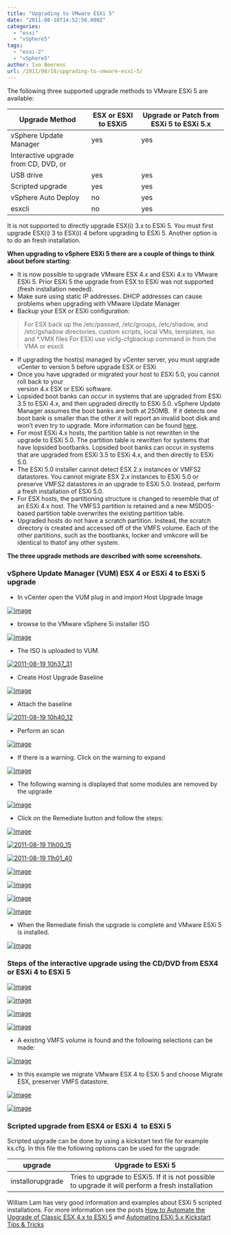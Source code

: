 ```yaml
---
title: "Upgrading to VMware ESXi 5"
date: "2011-08-18T14:52:56.000Z"
categories: 
  - "esxi"
  - "vSphere5"
tags: 
  - "esxi-2"
  - "vSphere5"
author: Ivo Beerens
url: /2011/08/18/upgrading-to-vmware-esxi-5/
---
```


The following three supported upgrade methods to VMware ESXi 5 are available:

| Upgrade Method| ESX or ESXI to ESXi5 | Upgrade or Patch from ESXi 5 to ESXi 5.x |
| --- | --- | --- |
| vSphere Update Manager | yes | yes |
| Interactive upgrade from CD, DVD, or
USB drive |	yes	| yes |
| Scripted upgrade	| yes	| yes |
| vSphere Auto Deploy	| no	| yes |
| esxcli	| no	| yes |

It is not supported to directly upgrade ESX(i) 3.x to ESXi 5. You must first upgrade ESX(i) 3 to ESX(i) 4 before upgrading to ESXi 5. Another option is to do an fresh installation.

**When upgrading to vSphere ESXi 5 there are a couple of things to think about before starting**:

- It is now possible to upgrade VMware ESX 4.x and ESXi 4.x to VMware ESXi 5. Prior ESXi 5 the upgrade from ESX to ESXi was not supported (fresh installation needed).
- Make sure using static IP addresses. DHCP addresses can cause problems when upgrading with VMware Update Manager
- Backup your ESX or ESXi configuration:

> For ESX back up the /etc/passwd, /etc/groups, /etc/shadow, and /etc/gshadow directories, custom scripts, local VMs, templates, iso and \*.VMX files
> For ESXi use vicfg-cfgbackup command in from the VMA or esxcli

- If upgrading the host(s) managed by vCenter server, you must upgrade vCenter to version 5 before upgrade ESX or ESXi
- Once you have upgraded or migrated your host to ESXi 5.0, you cannot roll back to your  
version 4.x ESX or ESXi software.
- Lopsided boot banks can occur in systems that are upgraded from ESXi 3.5 to ESXi 4.x, and then upgraded directly to ESXi 5.0. vSphere Update Manager assumes the boot banks are both at 250MB.  If it detects one boot bank is smaller than the other it will report an invalid boot disk and won’t even try to upgrade. More information can be found [here](http://blogs.VMware.com/esxi/2011/08/esxi-and-lopsided-bootbanks.html).
- For most ESXi 4.x hosts, the partition table is not rewritten in the upgrade to ESXi 5.0. The partition table is rewritten for systems that have lopsided bootbanks. Lopsided boot banks can occur in systems that are upgraded from ESXi 3.5 to ESXi 4.x, and then directly to ESXi 5.0.
- The ESXi 5.0 installer cannot detect ESX 2.x instances or VMFS2 datastores. You cannot migrate ESX 2.x instances to ESXi 5.0 or preserve VMFS2 datastores in an upgrade to ESXi 5.0. Instead, perform a fresh installation of ESXi 5.0.
- For ESX hosts, the partitioning structure is changed to resemble that of an ESXi 4.x host. The VMFS3 partition is retained and a new MSDOS-based partition table overwrites the existing partition table.
- Upgraded hosts do not have a scratch partition. Instead, the scratch directory is created and accessed off of the VMFS volume. Each of the other partitions, such as the bootbanks, locker and vmkcore will be identical to thatof any other system.

**The three upgrade methods are described with some screenshots.**

### vSphere Update Manager (VUM) ESX 4 or ESXi 4 to ESXi 5 upgrade

- In vCenter open the VUM plug in and import Host Upgrade Image

[![image](images/image_thumb9.png "image")](images/image9.png)

- browse to the VMware vSphere 5i installer ISO

[![image](images/image_thumb10.png "image")](images/image10.png)

- The ISO is uploaded to VUM.

[![2011-08-19 10h37_31](images/2011-08-19-10h37_31_thumb.jpg "2011-08-19 10h37_31")](images/2011-08-19-10h37_31.jpg)

- Create Host Upgrade Baseline

[![image](images/image_thumb11.png "image")](images/image11.png)

- Attach the baseline

[![2011-08-19 10h40_12](images/2011-08-19-10h40_12_thumb.jpg "2011-08-19 10h40_12")](images/2011-08-19-10h40_12.jpg)

- Perform an scan

[![image](images/image_thumb12.png "image")](images/image12.png)

- If there is a warning. Click on the warning to expand

[![image](images/image_thumb13.png "image")](images/image13.png)

- The following warning is displayed that some modules are removed by the upgrade

[![image](images/image_thumb14.png "image")](images/image14.png)

- Click on the Remediate button and follow the steps:

[![image](images/image_thumb15.png "image")](images/image15.png)

[![2011-08-19 11h00_15](images/2011-08-19-11h00_15_thumb.jpg "2011-08-19 11h00_15")](images/2011-08-19-11h00_15.jpg)

[![2011-08-19 11h01_40](images/2011-08-19-11h01_40_thumb.jpg "2011-08-19 11h01_40")](images/2011-08-19-11h01_40.jpg)

[![image](images/image_thumb16.png "image")](images/image16.png)

[![image](images/image_thumb17.png "image")](images/image17.png)

[![image](images/image_thumb18.png "image")](images/image18.png)

[![image](images/image_thumb19.png "image")](images/image19.png)

- When the Remediate finish the upgrade is complete and VMware ESXi 5 is installed.

[![image](images/image_thumb20.png "image")](images/image20.png)

### Steps of the interactive upgrade using the CD/DVD from ESX4 or ESXi 4 to ESXi 5

[![image](images/image_thumb2.png "image")](images/image2.png)

[![image](images/image_thumb3.png "image")](images/image3.png)

[![image](images/image_thumb4.png "image")](images/image4.png)

[![image](images/image_thumb5.png "image")](images/image5.png)

- A existing VMFS volume is found and the following selections can be made:

[![image](images/image_thumb6.png "image")](images/image6.png)

- In this example we migrate VMware ESX 4 to ESXi 5 and choose Migrate ESX, preserver VMFS datastore.

[![image](images/image_thumb7.png "image")](images/image7.png)

[![image](images/image_thumb8.png "image")](images/image8.png)

### Scripted upgrade from ESX4 or ESXi 4  to ESXi 5

Scripted upgrade can be done by using a kickstart text file for example ks.cfg. In this file the following options can be used for the upgrade:


| upgrade | Upgrade to ESXi 5 |
| --- | --- |
| installorupgrade | Tries to upgrade to ESXi5. If it is not possible to upgrade it will perform a fresh installation |

William Lam has very good information and examples about ESXi 5 scripted installations. For more information see the posts [How to Automate the Upgrade of Classic ESX 4.x to ESXi 5](http://www.virtuallyghetto.com/2011/08/how-to-automate-upgrade-of-classic-esx.html) and [Automating ESXi 5.x Kickstart Tips & Tricks](http://www.virtuallyghetto.com/2011/07/automating-esxi-5x-kickstart-tips.html)